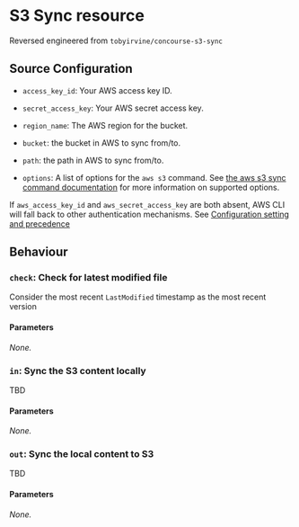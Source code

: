 # S3 Sync resource

Reversed engineered from `tobyirvine/concourse-s3-sync`

## Source Configuration

- `access_key_id`: Your AWS access key ID.

- `secret_access_key`: Your AWS secret access key.

- `region_name`: The AWS region for the bucket.

- `bucket`: the bucket in AWS to sync from/to.

- `path`: the path in AWS to sync from/to.

- `options`: A list of options for the `aws s3` command. See [the aws s3 sync command documentation](http://docs.aws.amazon.com/cli/latest/reference/s3/sync.html) for more information on supported options.

If `aws_access_key_id` and `aws_secret_access_key` are both absent, AWS CLI will fall back to other authentication mechanisms. See [Configuration setting and precedence](http://docs.aws.amazon.com/cli/latest/userguide/cli-chap-getting-started.html#config-settings-and-precedence)

## Behaviour

### `check`: Check for latest modified file

Consider the most recent `LastModified` timestamp as the most recent version

#### Parameters

*None.*

### `in`: Sync the S3 content locally

TBD

#### Parameters

*None.*

### `out`: Sync the local content to S3

TBD

#### Parameters

*None.*
